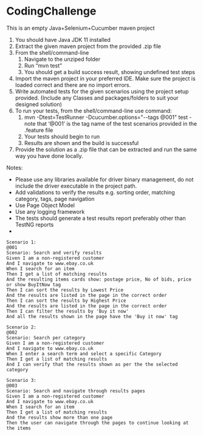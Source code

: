 # CodingChallenge
This is an empty Java+Selenium+Cucumber maven project

1. You should have Java JDK 11 installed
2. Extract the given maven project from the provided .zip file
3. From the shell/command-line 
    1. Navigate to the unziped folder
    2. Run “mvn test”
    3. You should get a build success result, showing undefined test steps
4. Import the maven project in your preferred IDE. Make sure the project is loaded correct and there are no import errors.
5. Write automated tests for the given scenarios using the project setup provided. (Include any Classes and packages/folders to suit your designed solution)
6. To run your tests, from the shell/command-line use command:
    1. mvn -Dtest=TestRunner -Dcucumber.options="--tags @001" test - note that ‘@001’ is the tag name of the test scenarios provided in the .feature file
    2. Your tests should begin to run
    3. Results are shown and the build is successful
7. Provide the solution as a .zip file that can be extracted and run the same way you have done locally.

Notes: 
- Please use any libraries available for driver binary management, do not include the driver executable in the project path.
- Add validations to verify the results e.g. sorting order, matching category, tags, page navigation
- Use Page Object Model
- Use any logging framework
- The tests should generate a test results report preferably other than TestNG reports
- 

```
Scenario 1:
@001
Scenario: Search and verify results
Given I am a non-registered customer 
And I navigate to www.ebay.co.uk
When I search for an item
Then I get a list of matching results 
And the resulting items cards show: postage price, No of bids, price or show BuyItNow tag
Then I can sort the results by Lowest Price
And the results are listed in the page in the correct order
Then I can sort the results by Highest Price
And the results are listed in the page in the correct order
Then I can filter the results by 'Buy it now'
And all the results shown in the page have the 'Buy it now' tag 

Scenario 2:
@002
Scenario: Search per category
Given I am a non-registered customer 
And I navigate to www.ebay.co.uk
When I enter a search term and select a specific Category
Then I get a list of matching results
And I can verify that the results shown as per the the selected category

Scenario 3:
@003
Scenario: Search and navigate through results pages
Given I am a non-registered customer 
And I navigate to www.ebay.co.uk
When I search for an item
Then I get a list of matching results 
And the results show more than one page
Then the user can navigate through the pages to continue looking at the items
```

